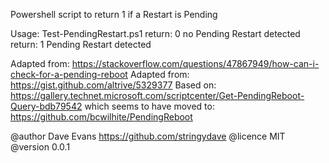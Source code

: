 Powershell script to return 1 if a Restart is Pending

Usage: Test-PendingRestart.ps1
return: 0   no Pending Restart detected
return: 1   Pending Restart detected

Adapted from: https://stackoverflow.com/questions/47867949/how-can-i-check-for-a-pending-reboot
Adapted from: https://gist.github.com/altrive/5329377
Based on:     https://gallery.technet.microsoft.com/scriptcenter/Get-PendingReboot-Query-bdb79542 which seems to have moved to: https://github.com/bcwilhite/PendingReboot

@author Dave Evans <https://github.com/stringydave>
@licence MIT
@version 0.0.1
